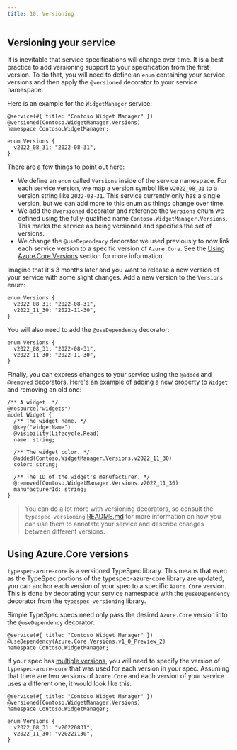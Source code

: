 ```yaml
---
title: 10. Versioning
---
```


## Versioning your service

It is inevitable that service specifications will change over time. It is a best practice to add versioning support to your specification from the first version. To do that, you will need to define an `enum` containing your service versions and then apply the `@versioned` decorator to your service namespace.

Here is an example for the `WidgetManager` service:

```typespec
@service(#{ title: "Contoso Widget Manager" })
@versioned(Contoso.WidgetManager.Versions)
namespace Contoso.WidgetManager;

enum Versions {
  v2022_08_31: "2022-08-31",
}
```

There are a few things to point out here:

- We define an `enum` called `Versions` inside of the service namespace. For each service version, we map a version symbol like `v2022_08_31` to a version string like `2022-08-31`. This service currently only has a single version, but we can add more to this enum as things change over time.
- We add the `@versioned` decorator and reference the `Versions` enum we defined using the fully-qualified name `Contoso.WidgetManager.Versions`. This marks the service as being versioned and specifies the set of versions.
- We change the `@useDependency` decorator we used previously to now link each service version to a specific version of `Azure.Core`. See the [Using Azure.Core Versions](#using-azurecore-versions) section for more information.

Imagine that it's 3 months later and you want to release a new version of your service with some slight changes. Add a new version to the `Versions` enum:

```typespec
enum Versions {
  v2022_08_31: "2022-08-31",
  v2022_11_30: "2022-11-30",
}
```

You will also need to add the `@useDependency` decorator:

```typespec
enum Versions {
  v2022_08_31: "2022-08-31",
  v2022_11_30: "2022-11-30",
}
```

Finally, you can express changes to your service using the `@added` and `@removed` decorators. Here's an example of adding a new property to `Widget` and removing an old one:

```typespec
/** A widget. */
@resource("widgets")
model Widget {
  /** The widget name. */
  @key("widgetName")
  @visibility(Lifecycle.Read)
  name: string;

  /** The widget color. */
  @added(Contoso.WidgetManager.Versions.v2022_11_30)
  color: string;

  /** The ID of the widget's manufacturer. */
  @removed(Contoso.WidgetManager.Versions.v2022_11_30)
  manufacturerId: string;
}
```

> You can do a lot more with versioning decorators, so consult the `typespec-versioning` [README.md](https://github.com/microsoft/typespec/tree/main/packages/versioning#enable-versioning-for-service-or-library) for more information on how you can use them to annotate your service and describe changes between different versions.

## Using Azure.Core versions

`typespec-azure-core` is a versioned TypeSpec library. This means that even as the TypeSpec portions of the typespec-azure-core library are updated, you can anchor each version of your spec to a specific `Azure.Core` version. This is done by decorating your service namespace with the `@useDependency` decorator from the `typespec-versioning` library.

Simple TypeSpec specs need only pass the desired `Azure.Core` version into the `@useDependency` decorator:

```typespec
@service(#{ title: "Contoso Widget Manager" })
@useDependency(Azure.Core.Versions.v1_0_Preview_2)
namespace Contoso.WidgetManager;
```

If your spec has [multiple versions](#versioning-your-service), you will need to specify the version of `typespec-azure-core` that was used for each version in your spec. Assuming that there are two versions of `Azure.Core` and each version of your service uses a different one, it would look like this:

```typespec
@service(#{ title: "Contoso Widget Manager" })
@versioned(Contoso.WidgetManager.Versions)
namespace Contoso.WidgetManager;

enum Versions {
  v2022_08_31: "v20220831",
  v2022_11_30: "v20221130",
}
```
